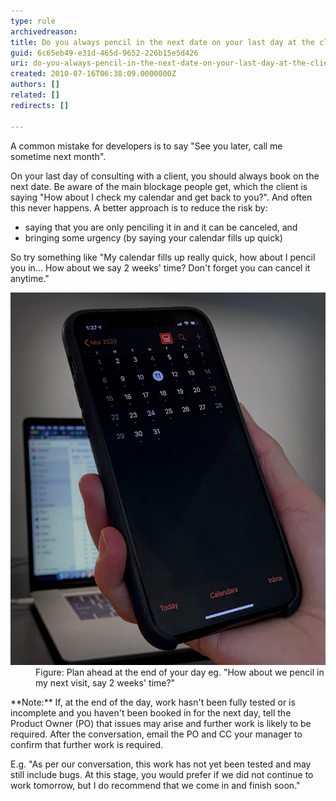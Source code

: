 ```yaml
---
type: rule
archivedreason: 
title: Do you always pencil in the next date on your last day at the client?
guid: 6c65eb49-e31d-465d-9652-226b15e5d426
uri: do-you-always-pencil-in-the-next-date-on-your-last-day-at-the-client
created: 2010-07-16T06:38:09.0000000Z
authors: []
related: []
redirects: []

---
```


A common mistake for developers is to say "See you later, call me sometime next month".  

<!--endintro-->

On your last day of consulting with a client, you should always book on the next date. Be aware of the main blockage people get, which the client is saying "How about I check my calendar and get back to you?". And often this never happens.
 A better approach is to reduce the risk by:  
* saying that you are only penciling it in and it can be canceled, and
* bringing some urgency (by saying your calendar fills up quick)


So try something like "My calendar fills up really quick, how about I pencil you in... How about we say 2 weeks' time? Don't forget you can cancel it anytime."
<dl class="goodImage"><dt>
      <img alt="pencil in" src="mobile-calendar.jpg"> 
   </dt><dd>Figure: Plan ahead at the end of your day eg. "How about we pencil in my next visit, say 2 weeks' time?" </dd></dl>
**Note:** If, at the end of the day, work hasn't been fully tested or is incomplete and you haven't been booked in for the next day, tell the Product Owner (PO) that issues may arise and further work is likely to be required. After the conversation, email the PO and CC your manager to confirm that further work is required.

E.g. "As per our conversation, this work has not yet been tested and may still include bugs. At this stage, you would prefer if we did not continue to work tomorrow, but I do recommend that we come in and finish soon."
<dl class="goodImage"></dl>
